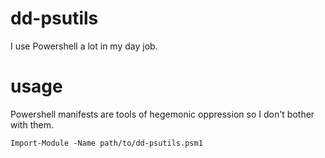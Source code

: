# dd-psutils
I use Powershell a lot in my day job.

# usage

Powershell manifests are tools of hegemonic oppression so I don't bother with them.
```
Import-Module -Name path/to/dd-psutils.psm1
```

